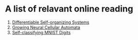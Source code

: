 # A  list of relavant online reading

1. [Differentiable Self-organizing Systems](https://distill.pub/2020/selforg/)
  1. [Growing Neural Cellular Automata](https://distill.pub/2020/growing-ca/)
  2. [Self-classifying MNIST Digits](https://distill.pub/2020/selforg/mnist/)
